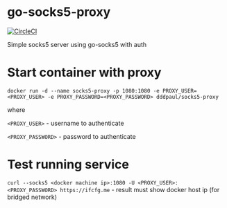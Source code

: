 # go-socks5-proxy
[![CircleCI](https://circleci.com/gh/serjs/socks5-server.svg?style=shield)](https://circleci.com/gh/serjs/socks5-server)

Simple socks5 server using go-socks5 with auth

# Start container with proxy
```docker run -d --name socks5-proxy -p 1080:1080 -e PROXY_USER=<PROXY_USER> -e PROXY_PASSWORD=<PROXY_PASSWORD> dddpaul/socks5-proxy```

where

```<PROXY_USER>``` - username to authenticate

```<PROXY_PASSWORD>``` - password to authenticate

# Test running service
```curl --socks5 <docker machine ip>:1080 -U <PROXY_USER>:<PROXY_PASSWORD> https://ifcfg.me``` - result must show docker host ip (for bridged network)